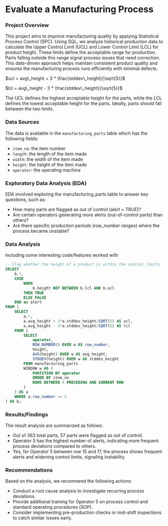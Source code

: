 # Evaluate a Manufacturing Process

### Project Overview

This project aims to improve manufacturing quality by applying Statistical Process Control (SPC). Using SQL, we analyze historical production data to calculate the Upper Control Limit (UCL) and Lower Control Limit (LCL) for product height. These limits define the acceptable range for production. Parts falling outside this range signal process issues that need correction. This data-driven approach helps maintain consistent product quality and ensures the manufacturing process runs efficiently with minimal defects.

$ucl = avg\_height + 3 * \frac{stddev\_height}{\sqrt{5}}$

$lcl = avg\_height - 3 * \frac{stddev\_height}{\sqrt{5}}$

The UCL defines the highest acceptable height for the parts, while the LCL defines the lowest acceptable height for the parts. Ideally, parts should fall between the two limits.

### Data Sources

The data is available in the `manufacturing_parts` table which has the following fields:
- `item_no`: the item number
- `length`: the length of the item made
- `width`: the width of the item made
- `height`: the height of the item made
- `operator`: the operating machine

### Exploratory Data Analysis (EDA)

EDA involved exploring the manufacturing_parts table to answer key questions, such as:
- How many parts are flagged as out of control (alert = TRUE)?
- Are certain operators generating more alerts (out-of-control parts) than others?
- Are there specific production periods (row_number ranges) where the process became unstable?

### Data Analysis

Including some interesting code/features worked with

```sql
-- Flag whether the height of a product is within the control limits
SELECT
	b.*,
	CASE
		WHEN 
			b.height NOT BETWEEN b.lcl AND b.ucl
		THEN TRUE
		ELSE FALSE
	END as alert
FROM (
	SELECT
		a.*, 
		a.avg_height + 3*a.stddev_height/SQRT(5) AS ucl, 
		a.avg_height - 3*a.stddev_height/SQRT(5) AS lcl  
	FROM (
		SELECT 
			operator,
			ROW_NUMBER() OVER w AS row_number, 
			height, 
			AVG(height) OVER w AS avg_height, 
			STDDEV(height) OVER w AS stddev_height
		FROM manufacturing_parts 
		WINDOW w AS (
			PARTITION BY operator 
			ORDER BY item_no 
			ROWS BETWEEN 4 PRECEDING AND CURRENT ROW
		)
	) AS a
	WHERE a.row_number >= 5
) AS b;
```

### Results/Findings

The result analysis are summarized as follows:
- Out of 363 total parts, 57 parts were flagged as out of control.
- Operator 5 has the highest number of alerts, indicating more frequent process deviations compared to others.
- Yes, for Operator 5 between row 15 and 17, the process shows frequent alerts and widening control limits, signaling instability.

### Recommendations

Based on the analysis, we recommend the following actions:
- Conduct a root cause analysis to investigate recurring process deviations.
- Provide additional training for Operator 5 on process control and standard operating procedures (SOP).
- Consider implementing pre-production checks or mid-shift inspections to catch similar issues early.

